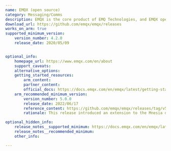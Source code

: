 ```yaml
---
name: EMQX (open source)
category: Messaging/Comms
description: EMQX is the core product of EMQ Technologies, and EMQX open source is a community-supported open-source MQTT broker. EMQX is a reliable and scalable MQTT messaging platform.
download_url: https://github.com/emqx/emqx/releases
works_on_arm: true
supported_minimum_version:
    version_number: 4.2.0
    release_date: 2020/05/09


optional_info:
    homepage_url: https://www.emqx.com/en/about
    support_caveats:
    alternative_options:
    getting_started_resources:
        arm_content:
        partner_content:
        official_docs: https://docs.emqx.com/en/emqx/latest/getting-started/getting-started.html#install-emqx
    arm_recommended_minimum_version:
        version_number: 5.0.0
        release_date: 2022/06/17
        reference_content: https://github.com/emqx/emqx/releases/tag/v5.0.0
        rationale: This release introduced an extension to the Mnesia database, named 'Mria', which allows more nodes to join the cluster as 'replicants'. With this, EMQX team managed to achieve 100 million MQTT clients connecting to a 23-node Mria cluster. It's a 3 times larger cluster size compared to a typical version 4 cluster, with 10 times more capacity.

optional_hidden_info:
    release_notes__supported_minimum: https://docs.emqx.com/en/emqx/latest/changes/changes-ce-v4.html#_4-2-0
    release_notes__recommended_minimum:
    other_info:

---
```

